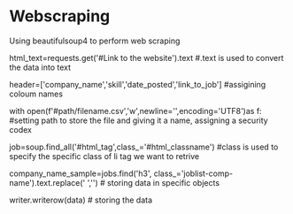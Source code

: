 # Webscraping
Using beautifulsoup4 to perform web scraping

html_text=requests.get('#Link to the website').text  #.text is used to convert the data into text

header=['company_name','skill','date_posted','link_to_job'] #assigining coloum names


with open(f'#path/filename.csv','w',newline='',encoding='UTF8')as f:   #setting path to store the file and giving it a name, assigning a security codex


 job=soup.find_all('#html_tag',class_='#html_classname') #class is used to specify the specific class of li tag we want to retrive

 company_name_sample=jobs.find('h3', class_='joblist-comp-name').text.replace(' ','')  # storing data in specific objects

 writer.writerow(data) # storing the data
